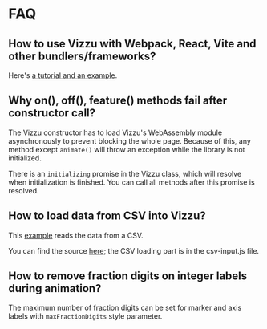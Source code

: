 # FAQ

## How to use Vizzu with Webpack, React, Vite and other bundlers/frameworks?

Here's
[a tutorial and an example](https://lib.vizzuhq.com/latest/tutorial/initialization/#working-with-bundlers-frameworks).

## Why on(), off(), feature() methods fail after constructor call?

The Vizzu constructor has to load Vizzu's WebAssembly module asynchronously to
prevent blocking the whole page. Because of this, any method except `animate()`
will throw an exception while the library is not initialized.

There is an `initializing` promise in the Vizzu class, which will resolve when
initialization is finished. You can call all methods after this promise is
resolved.

## How to load data from CSV into Vizzu?

This [example](https://lib.vizzuhq.com/0.3.0/content/howtos/csv-input/) reads
the data from a CSV.

You can find the source
[here](https://github.com/vizzuhq/vizzu-lib-doc/tree/gh-pages/0.3.0/content/howtos/csv-input);
the CSV loading part is in the csv-input.js file.

## How to remove fraction digits on integer labels during animation?

The maximum number of fraction digits can be set for marker and axis labels with
`maxFractionDigits` style parameter.
